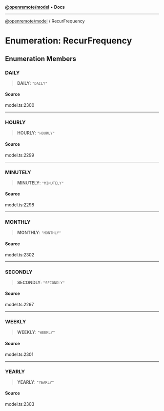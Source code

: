 [**@openremote/model**](../README.md) • **Docs**

***

[@openremote/model](../globals.md) / RecurFrequency

# Enumeration: RecurFrequency

## Enumeration Members

### DAILY

> **DAILY**: `"DAILY"`

#### Source

model.ts:2300

***

### HOURLY

> **HOURLY**: `"HOURLY"`

#### Source

model.ts:2299

***

### MINUTELY

> **MINUTELY**: `"MINUTELY"`

#### Source

model.ts:2298

***

### MONTHLY

> **MONTHLY**: `"MONTHLY"`

#### Source

model.ts:2302

***

### SECONDLY

> **SECONDLY**: `"SECONDLY"`

#### Source

model.ts:2297

***

### WEEKLY

> **WEEKLY**: `"WEEKLY"`

#### Source

model.ts:2301

***

### YEARLY

> **YEARLY**: `"YEARLY"`

#### Source

model.ts:2303
